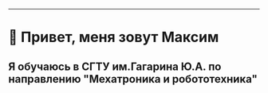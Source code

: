 ---
# 👋 Привет, меня зовут Максим
## Я обучаюсь в СГТУ им.Гагарина Ю.А. по направлению "Мехатроника и робототехника"

